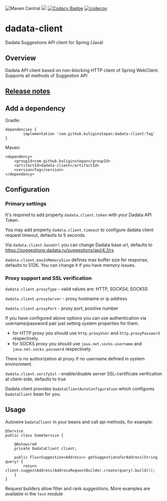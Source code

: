 ![Maven Central](https://img.shields.io/maven-central/v/com.github.kuliginstepan/dadata-client)
![](https://github.com/kuliginstepan/dadata-client/workflows/Java%20CI%20with%20Gradle/badge.svg)
[![Codacy Badge](https://api.codacy.com/project/badge/Grade/11dd4516337e4a9da32b427262e96fe7)](https://www.codacy.com/app/KuliginStepan/dadata-client?utm_source=github.com&amp;utm_medium=referral&amp;utm_content=KuliginStepan/dadata-client&amp;utm_campaign=Badge_Grade)
[![codecov](https://codecov.io/gh/KuliginStepan/dadata-client/branch/master/graph/badge.svg)](https://codecov.io/gh/KuliginStepan/dadata-client)

# dadata-client

Dadata Suggestions API client for Spring (Java)

## Overview

Dadata API client based on non-blocking HTTP client of Spring WebClient. Supports all methods of Suggestion API

## [Release notes](ReleaseNotes.md)

## Add a dependency

Gradle:
	
	dependencies {
	        implementation 'com.github.kuliginstepan:dadata-client:Tag'
	}
	
Maven:
	
	<dependency>
	    <groupId>com.github.kuliginstepan</groupId>
	    <artifactId>dadata-client</artifactId>
	    <version>Tag</version>
	</dependency>

## Configuration

### Primary settings

It's required to add property `dadata.client.token` with your Dadata API Token.

You may add property `dadata.client.timeout` to configure dadata client request timeout, defaults to 5 seconds.

Via `dadata.client.baseUrl` you can change Dadata base url, defaults to https://suggestions.dadata.ru/suggestions/api/4_1/rs

`dadata.client.maxInMemorySize` defines max buffer size for response, defaults to 512K. You can change it if you have memory issues.

### Proxy support and SSL verification

`dadata.client.proxyType` - valid values are: HTTP, SOCKS4, SOCKS5

`dadata.client.proxyServer` - proxy hostname or ip address

`dadata.client.proxyPort` - proxy port, positive number

If you have configured above options you can use authentication via username/password pair just setting system properties for them.

- for HTTP proxy you should use `http.proxyUser` and `http.proxyPassword` respectively.
- for SOCKS proxy you should use `java.net.socks.username` and `java.net.socks.password` respectively.

There is no authorization at proxy if no username defined in system environment.

`dadata.client.verifySsl` - enable/disable server SSL-certificate verification at client-side, defaults to true

Dadata client provides `DadataClientAutoConfiguration` which configures `DadataClient` bean for you.

## Usage

Autowire `DadataClient` in your beans and call api methods, for example:

```
@Service
public class SomeService {
    
    @Autowired
    private DadataClient client;
    
    public Flux<Suggestion<Address>> getSuggestionsForAddress(String query) {
        return client.suggestAddress(AddressRequestBuilder.create(query).build());
    }
}
```

Request builders allow filter and rank suggestions. More examples are available in the `test` module 

